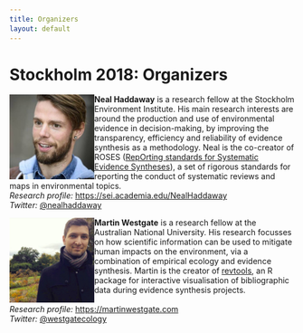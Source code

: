 ```yaml
---
title: Organizers
layout: default
---
```

<!-- Global site tag (gtag.js) - Google Analytics -->
<script async src="https://www.googletagmanager.com/gtag/js?id=UA-121833450-3"></script>
<script>
  window.dataLayer = window.dataLayer || [];
  function gtag(){dataLayer.push(arguments);}
  gtag('js', new Date());

  gtag('config', 'UA-121833450-3');
</script>

# Stockholm 2018: Organizers

<img align="left" width="150" height="150" src="/assets/images/events/organizers/Haddaway_Neal.jpg" alt="Neal Haddaway"/><b>Neal Haddaway</b> is a research fellow at the Stockholm Environment Institute. His main research interests are around the production and use of environmental evidence in decision-making, by improving the transparency, efficiency and reliability of evidence synthesis as a methodology. Neal is the co-creator of ROSES (<a href="http://www.roses-reporting.com" target="_blank" rel="noopener">RepOrting standards for Systematic Evidence Syntheses</a>), a set of rigorous standards for reporting the conduct of systematic reviews and maps in environmental topics.  
<em>Research profile:</em> <a href="https://sei.academia.edu/NealHaddaway" target="_blank" rel="noopener">https://sei.academia.edu/NealHaddaway</a>  
<em>Twitter:</em> <a href="https://twitter.com/nealhaddaway" target="_blank" rel="noopener">@nealhaddaway</a>

<img align="left" width="150" height="150" src="/assets/images/events/organizers/Westgate_Martin.jpg" alt="Martin Westgate"/><b>Martin Westgate</b> is a research fellow at the Australian National University. His research focusses on how scientific information can be used to mitigate human impacts on the environment, via a combination of empirical ecology and evidence synthesis. Martin is the creator of <a href="https://revtools.net" target="_blank" rel="noopener">revtools</a>, an R package for interactive visualisation of bibliographic data during evidence synthesis projects.<br><br>
<em>Research profile:</em> <a href="https://martinwestgate.com" target="_blank" rel="noopener">https://martinwestgate.com</a>  
<em>Twitter:</em> <a href="https://twitter.com/westgatecology" target="_blank" rel="noopener">@westgatecology</a>